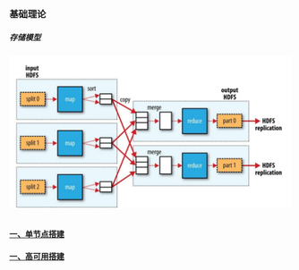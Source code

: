 ### 基础理论
##### 存储模型
![image](https://github.com/firechiang/hadoop-test/blob/master/mapreduce/image/1-map-reduce.png)
```bash

```


#### [一、单节点搭建][1]
#### [一、高可用搭建][2]

[1]: https://github.com/firechiang/hadoop-test/tree/master/mapreduce/docs/1-setup-single-node.md
[2]: https://github.com/firechiang/hadoop-test/tree/master/mapreduce/docs/2-setup-cluster-node.md